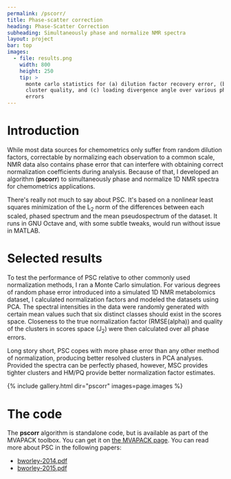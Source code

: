 ```yaml
---
permalink: /pscorr/
title: Phase-scatter correction
heading: Phase-Scatter Correction
subheading: Simultaneously phase and normalize NMR spectra
layout: project
bar: top
images:
  - file: results.png
    width: 800
    height: 250
    tip: >
      monte carlo statistics for (a) dilution factor recovery error, (b) PCA
      cluster quality, and (c) loading divergence angle over various phase
      errors
---
```


# Introduction

While most data sources for chemometrics only suffer from random dilution
factors, correctable by normalizing each observation to a common scale, NMR
data also contains phase error that can interfere with obtaining correct
normalization coefficients during analysis. Because of that, I developed an
algorithm (**pscorr**) to simultaneously phase and normalize 1D NMR spectra
for chemometrics applications.

There's really not much to say about PSC. It's based on a nonlinear least
squares minimization of the L<sub>2</sub> norm of the differences between
each scaled, phased spectrum and the mean pseudospectrum of the dataset. It
runs in GNU Octave and, with some subtle tweaks, would run without issue in
MATLAB.

# Selected results

To test the performance of PSC relative to other commonly used normalization
methods, I ran a Monte Carlo simulation. For various degrees of random phase
error introduced into a simulated 1D NMR metabolomics dataset, I calculated
normalization factors and modeled the datasets using PCA. The spectral
intensities in the data were randomly generated with certain mean values
such that six distinct classes should exist in the scores space. Closeness
to the true normalization factor (RMSE(alpha)) and quality of the clusters
in scores space (J<sub>2</sub>) were then calculated over all phase errors.

Long story short, PSC copes with more phase error than any other method of
normalization, producing better resolved clusters in PCA analyses. Provided
the spectra can be perfectly phased, however, MSC provides tighter clusters
and HM/PQ provide better normalization factor estimates.

{% include gallery.html dir="pscorr" images=page.images %}

# The code

The **pscorr** algorithm is standalone code, but is available as part of the
MVAPACK toolbox. You can get it on [the MVAPACK page](/mvapack). You can
read more about PSC in the following papers:

 * [bworley-2014.pdf]({{site.db}}pscorr/bworley-2014.pdf)
 * [bworley-2015.pdf]({{site.db}}pscorr/bworley-2015.pdf)

